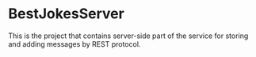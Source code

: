 # BestJokesServer
This is the project that contains server-side part of the service for storing and adding messages by REST protocol.
